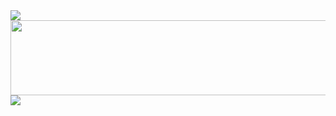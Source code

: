 <img src="https://capsule-render.vercel.app/api?type=waving&color=BDBDC8&height=150&section=header" />
<a href="https://www.gitanimals.org/en_US?utm_medium=image&utm_source=DuckBaee&utm_content=line">
  <img
    src="https://render.gitanimals.org/lines/DuckBaee"
    width="1000"
    height="120"
  />
</a>
<img src="https://capsule-render.vercel.app/api?type=waving&color=BDBDC8&height=150&section=footer" />

